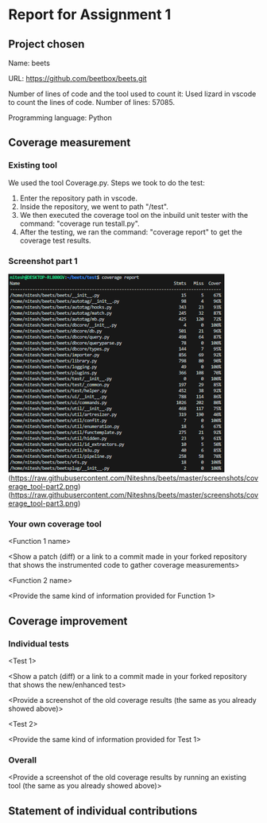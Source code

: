 # Report for Assignment 1

## Project chosen

Name: beets

URL: https://github.com/beetbox/beets.git

Number of lines of code and the tool used to count it: Used lizard in vscode to count the lines of code. Number of lines: 57085.

Programming language: Python

## Coverage measurement

### Existing tool

We used the tool Coverage.py.
Steps we took to do the test:
1. Enter the repository path in vscode.
2. Inside the repository, we went to path "/test".
3. We then executed the coverage tool on the inbuild unit tester with the command: "coverage run testall.py".
4. After the testing, we ran the command: "coverage report" to get the coverage test results.

<Show the coverage results provided by the existing tool with a screenshot>

### Screenshot part 1
![Screenshot part 1](https://raw.githubusercontent.com/Niteshns/beets/master/screenshots/coverage_tool-part1.png)
(https://raw.githubusercontent.com/Niteshns/beets/master/screenshots/coverage_tool-part2.png)
(https://raw.githubusercontent.com/Niteshns/beets/master/screenshots/coverage_tool-part3.png)
### Your own coverage tool

<The following is supposed to be repeated for each group member>

<Group member name>

<Function 1 name>

<Show a patch (diff) or a link to a commit made in your forked repository that shows the instrumented code to gather coverage measurements>

<Provide a screenshot of the coverage results output by the instrumentation>

<Function 2 name>

<Provide the same kind of information provided for Function 1>

## Coverage improvement

### Individual tests

<The following is supposed to be repeated for each group member>

<Group member name>

<Test 1>

<Show a patch (diff) or a link to a commit made in your forked repository that shows the new/enhanced test>

<Provide a screenshot of the old coverage results (the same as you already showed above)>

<Provide a screenshot of the new coverage results>

<State the coverage improvement with a number and elaborate on why the coverage is improved>

<Test 2>

<Provide the same kind of information provided for Test 1>

### Overall

<Provide a screenshot of the old coverage results by running an existing tool (the same as you already showed above)>

<Provide a screenshot of the new coverage results by running the existing tool using all test modifications made by the group>

## Statement of individual contributions

<Write what each group member did>
